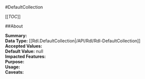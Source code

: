 #DefaultCollection

[[_TOC_]]

##About

**Summary:**   
**Data Type:** [[Rdl.DefaultCollection|/API/Rdl/Rdl-DefaultCollection]]  
**Accepted Values:**   
**Default Value:** null  
**Impacted Features:**   
**Purpose:**   
**Usage:**   
**Caveats:**   

